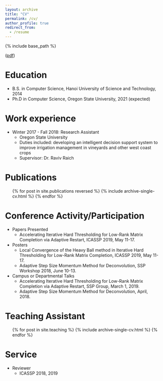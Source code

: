 ```yaml
---
layout: archive
title: "CV"
permalink: /cv/
author_profile: true
redirect_from:
  - /resume
---
```


{% include base_path %}

([pdf](https://trungvietvu.github.io/files/CV_TrungVu.pdf))

Education
======
* B.S. in Computer Science, Hanoi University of Science and Technology, 2014
* Ph.D in Computer Science, Oregon State University, 2021 (expected)

Work experience
======
* Winter 2017 - Fall 2018: Research Assistant
  * Oregon State University
  * Duties included: developing an intelligent decision support system to improve irrigation management in vineyards and other west coast crops
  * Supervisor: Dr. Raviv Raich

Publications
======
  <ul>{% for post in site.publications reversed %}
    {% include archive-single-cv.html %}
  {% endfor %}</ul>
  
Conference Activity/Participation
======
* Papers Presented
  * Accelerating Iterative Hard Thresholding for Low-Rank Matrix Completion via Adaptive Restart, ICASSP 2019, May 11-17.
* Posters
  * Local Convergence of the Heavy Ball method in Iterative Hard Thresholding for Low-Rank Matrix Completion, ICASSP 2019, May 11-17.
  * Adaptive Step Size Momentum Method for Deconvolution, SSP Workshop 2018, June 10-13.
* Campus or Departmental Talks
  * Accelerating Iterative Hard Thresholding for Low-Rank Matrix Completion via Adaptive Restart, SSP Group, March 1, 2019.
  * Adaptive Step Size Momentum Method for Deconvolution, April, 2018.

Teaching Assistant
======
  <ul>{% for post in site.teaching %}
    {% include archive-single-cv.html %}
  {% endfor %}</ul>
  
Service
======
* Reviewer
  * ICASSP 2018, 2019
